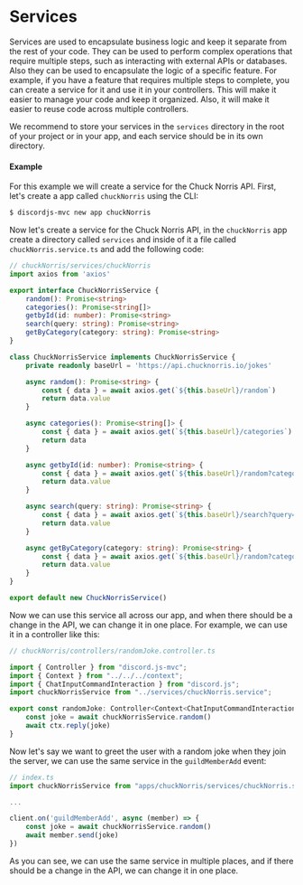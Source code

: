 # Services

Services are used to encapsulate business logic and keep it separate from the rest of your code.
They can be used to perform complex operations that require multiple steps, such as interacting with external APIs or databases. Also they can be used to encapsulate the logic of a specific feature.
For example, if you have a feature that requires multiple steps to complete, you can create a service for it and use it in your controllers.
This will make it easier to manage your code and keep it organized. Also, it will make it easier to reuse code across multiple controllers.

We recommend to store your services in the `services` directory in the root of your project or in your app, and each service should be in its own directory.

#### Example
For this example we will create a service for the Chuck Norris API.
First, let's create a app called `chuckNorris` using the CLI:
```bash
$ discordjs-mvc new app chuckNorris
```

Now let's create a service for the Chuck Norris API, in the `chuckNorris` app create a directory called `services` and inside of it a file called `chuckNorris.service.ts` and add the following code:
```ts
// chuckNorris/services/chuckNorris
import axios from 'axios'

export interface ChuckNorrisService {
    random(): Promise<string>
    categories(): Promise<string[]>
    getbyId(id: number): Promise<string>
    search(query: string): Promise<string>
    getByCategory(category: string): Promise<string>
}

class ChuckNorrisService implements ChuckNorrisService {
    private readonly baseUrl = 'https://api.chucknorris.io/jokes'

    async random(): Promise<string> {
        const { data } = await axios.get(`${this.baseUrl}/random`)
        return data.value
    }

    async categories(): Promise<string[]> {
        const { data } = await axios.get(`${this.baseUrl}/categories`)
        return data
    }

    async getbyId(id: number): Promise<string> {
        const { data } = await axios.get(`${this.baseUrl}/random?category=${id}`)
        return data.value
    }

    async search(query: string): Promise<string> {
        const { data } = await axios.get(`${this.baseUrl}/search?query=${query}`)
        return data.value
    }

    async getByCategory(category: string): Promise<string> {
        const { data } = await axios.get(`${this.baseUrl}/random?category=${category}`)
        return data.value
    }
}

export default new ChuckNorrisService()
```

Now we can use this service all across our app, and when there should be a change in the API, we can change it in one place.
For example, we can use it in a controller like this:
```ts
// chuckNorris/controllers/randomJoke.controller.ts

import { Controller } from "discord.js-mvc";
import { Context } from "../../../context";
import { ChatInputCommandInteraction } from "discord.js";
import chuckNorrisService from "../services/chuckNorris.service";

export const randomJoke: Controller<Context<ChatInputCommandInteraction>> = async (ctx) => {
    const joke = await chuckNorrisService.random()
    await ctx.reply(joke)
}
```

Now let's say we want to greet the user with a random joke when they join the server, we can use the same service in the `guildMemberAdd` event:
```ts
// index.ts
import chuckNorrisService from "apps/chuckNorris/services/chuckNorris.service";

...

client.on('guildMemberAdd', async (member) => {
    const joke = await chuckNorrisService.random()
    await member.send(joke)
})
```

As you can see, we can use the same service in multiple places, and if there should be a change in the API, we can change it in one place.
